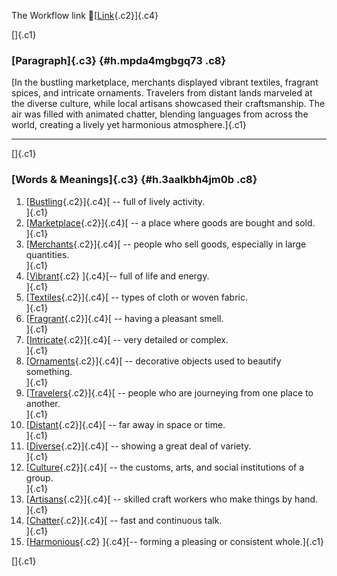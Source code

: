 The Workflow link
👏[[Link](https://www.google.com/url?q=http://www.google.com&sa=D&source=editors&ust=1758108154001799&usg=AOvVaw04VfvKTxzAw6KuLPbvGtsS){.c2}]{.c4}

[]{.c1}

### [Paragraph]{.c3} {#h.mpda4mgbgq73 .c8}

[In the bustling marketplace, merchants displayed vibrant textiles,
fragrant spices, and intricate ornaments. Travelers from distant lands
marveled at the diverse culture, while local artisans showcased their
craftsmanship. The air was filled with animated chatter, blending
languages from across the world, creating a lively yet harmonious
atmosphere.]{.c1}

------------------------------------------------------------------------

[]{.c1}

### [Words & Meanings]{.c3} {#h.3aalkbh4jm0b .c8}

1.  [[Bustling](https://www.google.com/url?q=http://www.google.com&sa=D&source=editors&ust=1758108154003424&usg=AOvVaw3V5cd0Dj9fAgXBFNd6ypg9){.c2}]{.c4}[ --
    full of lively activity.\
    ]{.c1}
2.  [[Marketplace](https://www.google.com/url?q=http://www.google.com&sa=D&source=editors&ust=1758108154003983&usg=AOvVaw2vwjvxVs5V8ncinDZ5oLsV){.c2}]{.c4}[ --
    a place where goods are bought and sold.\
    ]{.c1}
3.  [[Merchants](https://www.google.com/url?q=http://www.google.com&sa=D&source=editors&ust=1758108154004352&usg=AOvVaw0oI55vmrQskwrC291fHPOX){.c2}]{.c4}[ --
    people who sell goods, especially in large quantities.\
    ]{.c1}
4.  [[Vibrant](https://www.google.com/url?q=http://www.google.com&sa=D&source=editors&ust=1758108154004711&usg=AOvVaw2LZDX0FFOsgnEj7AnekXEp){.c2}
    ]{.c4}[-- full of life and energy.\
    ]{.c1}
5.  [[Textiles](https://www.google.com/url?q=http://www.google.com&sa=D&source=editors&ust=1758108154004994&usg=AOvVaw2dHh4Ak9mGWU-5-dpz1VOG){.c2}]{.c4}[ --
    types of cloth or woven fabric.\
    ]{.c1}
6.  [[Fragrant](https://www.google.com/url?q=http://www.google.com&sa=D&source=editors&ust=1758108154005262&usg=AOvVaw0CoOHwEpS_HKRdyaP6Lqys){.c2}]{.c4}[ --
    having a pleasant smell.\
    ]{.c1}
7.  [[Intricate](https://www.google.com/url?q=http://www.google.com&sa=D&source=editors&ust=1758108154005527&usg=AOvVaw0WEpyjcXrRQeISkEp1336f){.c2}]{.c4}[ --
    very detailed or complex.\
    ]{.c1}
8.  [[Ornaments](https://www.google.com/url?q=http://www.google.com&sa=D&source=editors&ust=1758108154005773&usg=AOvVaw0m115QH3tcYCM2Nc9CT8nS){.c2}]{.c4}[ --
    decorative objects used to beautify something.\
    ]{.c1}
9.  [[Travelers](https://www.google.com/url?q=http://www.google.com&sa=D&source=editors&ust=1758108154006079&usg=AOvVaw2wrXfI6pU34627DvbgweBd){.c2}]{.c4}[ --
    people who are journeying from one place to another.\
    ]{.c1}
10. [[Distant](https://www.google.com/url?q=http://www.google.com&sa=D&source=editors&ust=1758108154006378&usg=AOvVaw1c-O4AnprdlKN4_rPOVYl0){.c2}]{.c4}[ --
    far away in space or time.\
    ]{.c1}
11. [[Diverse](https://www.google.com/url?q=http://www.google.com&sa=D&source=editors&ust=1758108154006632&usg=AOvVaw3lrcXeQv21KjLAvuSdyr8g){.c2}]{.c4}[ --
    showing a great deal of variety.\
    ]{.c1}
12. [[Culture](https://www.google.com/url?q=http://www.google.com&sa=D&source=editors&ust=1758108154006866&usg=AOvVaw1qjPgpuwBLGM1xGJif71zW){.c2}]{.c4}[ --
    the customs, arts, and social institutions of a group.\
    ]{.c1}
13. [[Artisans](https://www.google.com/url?q=http://www.google.com&sa=D&source=editors&ust=1758108154007139&usg=AOvVaw3SqyOvWV_4Nech8ug6tHAr){.c2}]{.c4}[ --
    skilled craft workers who make things by hand.\
    ]{.c1}
14. [[Chatter](https://www.google.com/url?q=http://www.google.com&sa=D&source=editors&ust=1758108154007431&usg=AOvVaw31kUu_qsnNFalbjW0pUieH){.c2}]{.c4}[ --
    fast and continuous talk.\
    ]{.c1}
15. [[Harmonious](https://www.google.com/url?q=http://www.google.com&sa=D&source=editors&ust=1758108154007692&usg=AOvVaw1qH1T7WWQR2ydW41Eync06){.c2}
    ]{.c4}[-- forming a pleasing or consistent whole.]{.c1}

[]{.c1}
